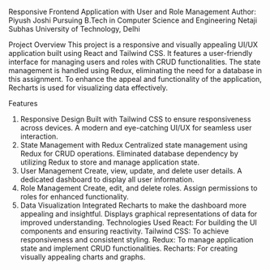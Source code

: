 Responsive Frontend Application with User and Role Management
Author: Piyush Joshi
Pursuing B.Tech in Computer Science and Engineering
Netaji Subhas University of Technology, Delhi

Project Overview
This project is a responsive and visually appealing UI/UX application built using React and Tailwind CSS. It features a user-friendly interface for managing users and roles with CRUD functionalities. The state management is handled using Redux, eliminating the need for a database in this assignment. To enhance the appeal and functionality of the application, Recharts is used for visualizing data effectively.

Features
1. Responsive Design
Built with Tailwind CSS to ensure responsiveness across devices.
A modern and eye-catching UI/UX for seamless user interaction.
2. State Management with Redux
Centralized state management using Redux for CRUD operations.
Eliminated database dependency by utilizing Redux to store and manage application state.
3. User Management
Create, view, update, and delete user details.
A dedicated dashboard to display all user information.
4. Role Management
Create, edit, and delete roles.
Assign permissions to roles for enhanced functionality.
5. Data Visualization
Integrated Recharts to make the dashboard more appealing and insightful.
Displays graphical representations of data for improved understanding.
Technologies Used
React: For building the UI components and ensuring reactivity.
Tailwind CSS: To achieve responsiveness and consistent styling.
Redux: To manage application state and implement CRUD functionalities.
Recharts: For creating visually appealing charts and graphs.
